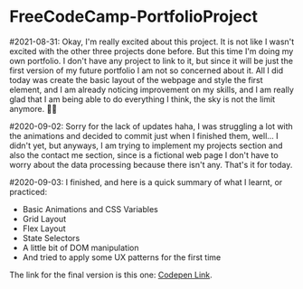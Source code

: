 # FreeCodeCamp-PortfolioProject

#2021-08-31:
Okay, I'm really excited about this project. It is not like I wasn't excited with the other three projects done before. But this time I'm doing my own portfolio. I don't have any project to link to it, but since it will be just the first version of my future portfolio I am not so concerned about it. All I did today was create the basic layout of the webpage and style the first element, and I am already noticing improvement on my skills, and I am really glad that I am being able to do everything I think, the sky is not the limit anymore. 🎉🎉

#2020-09-02:
Sorry for the lack of updates haha, I was struggling a lot with the animations and decided to commit just when I finished them, well... I didn't yet, but anyways, I am trying to implement my projects section and also the contact me section, since is a fictional web page I don't have to worry about the data processing because there isn't any. That's it for today.

#2020-09-03:
I finished, and here is a quick summary of what I learnt, or practiced:

<ul>
  <li>Basic Animations and CSS Variables</li>
  <li>Grid Layout</li>
  <li>Flex Layout</li>
  <li>State Selectors</li>
  <li>A little bit of DOM manipulation</li>
  <li>And tried to apply some UX patterns for the first time</li>
</ul>

The link for the final version is this one: <a href="https://codepen.io/tysper013/full/mdwEZEJ" target="blank">Codepen Link</a>.

